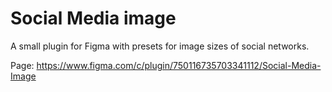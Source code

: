 # Social Media image
A small plugin for Figma with presets for image sizes of social networks.

Page: https://www.figma.com/c/plugin/750116735703341112/Social-Media-Image
